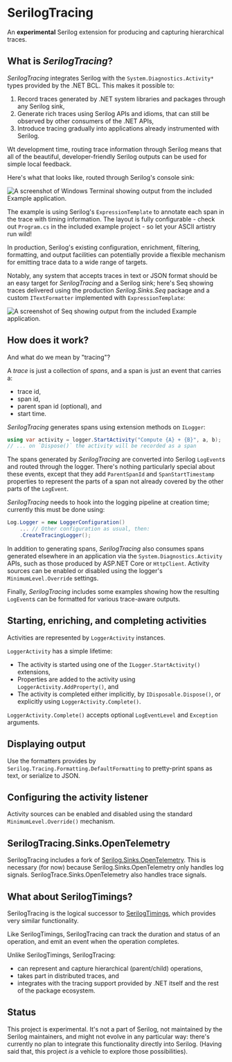 # SerilogTracing

An **experimental** Serilog extension for producing and capturing hierarchical traces.

## What is _SerilogTracing_?

_SerilogTracing_ integrates Serilog with the `System.Diagnostics.Activity*` types provided by the .NET BCL. This makes
it possible to:

 1. Record traces generated by .NET system libraries and packages through any Serilog sink, 
 2. Generate rich traces using Serilog APIs and idioms, that can still be observed by other consumers of the .NET APIs,
 3. Introduce tracing gradually into applications already instrumented with Serilog.

Wt development time, routing trace information through Serilog means that all of the beautiful, developer-friendly
Serilog outputs can be used for simple local feedback.

Here's what that looks like, routed through Serilog's console sink:

![A screenshot of Windows Terminal showing output from the included Example application.](https://raw.githubusercontent.com/nblumhardt/serilog-tracing/dev/assets/console-output.png)

The example is using Serilog's `ExpressionTemplate` to annotate each span in the trace with timing information. The
layout is fully configurable - check out `Program.cs` in the included example project - so let your ASCII artistry run
wild!

In production, Serilog's existing configuration, enrichment, filtering, formatting, and output facilities
can potentially provide a flexible mechanism for emitting trace data to a wide range of targets.

Notably, any system that accepts traces in text or JSON format should be an easy target for _SerilogTracing_ and a
Serilog sink; here's Seq showing traces delivered using the production _Serilog.Sinks.Seq_ package and a custom
`ITextFormatter` implemented with `ExpressionTemplate`:

![A screenshot of Seq showing output from the included Example application.](https://raw.githubusercontent.com/nblumhardt/serilog-tracing/dev/assets/seq-output.png)

## How does it work?

And what do we mean by "tracing"?

A _trace_ is just a collection of _spans_, and a span is just an event that carries a:

 * trace id,
 * span id,
 * parent span id (optional), and
 * start time.

_SerilogTracing_ generates spans using extension methods on `ILogger`:

```csharp
using var activity = logger.StartActivity("Compute {A} + {B}", a, b);
// ... on `Dispose()` the activity will be recorded as a span
```

The spans generated by _SerilogTracing_ are converted into Serilog `LogEvent`s and routed through the logger. There's
nothing particularly special about these events, except that they add `ParentSpanId` and `SpanStartTimestamp`
properties to represent the parts of a span not already covered by the other parts of the `LogEvent`.

_SerilogTracing_ needs to hook into the logging pipeline at creation time; currently this must be done using:

```csharp
Log.Logger = new LoggerConfiguration()
    ... // Other configuration as usual, then:
    .CreateTracingLogger();
```

In addition to generating spans, _SerilogTracing_ also consumes spans generated elsewhere in an application via the
`System.Diagnostics.Activity` APIs, such as those produced by ASP.NET Core or `HttpClient`. Activity sources can be
enabled or disabled using the logger's `MinimumLevel.Override` settings.

Finally, _SerilogTracing_ includes some examples showing how the resulting `LogEvent`s can be formatted for various
trace-aware outputs.

## Starting, enriching, and completing activities

Activities are represented by `LoggerActivity` instances.

`LoggerActivity` has a simple lifetime:

 * The activity is started using one of the `ILogger.StartActivity()` extensions,
 * Properties are added to the activity using `LoggerActivity.AddProperty()`, and
 * The activity is completed either implicitly, by `IDisposable.Dispose()`, or explicitly using `LoggerActivity.Complete()`.

`LoggerActivity.Complete()` accepts optional `LogEventLevel` and `Exception` arguments.

## Displaying output

Use the formatters provides by `Serilog.Tracing.Formatting.DefaultFormatting` to pretty-print spans as text, or 
serialize to JSON.

## Configuring the activity listener

Activity sources can be enabled and disabled using the standard `MinimumLevel.Override()` mechanism.

## SerilogTracing.Sinks.OpenTelemetry

SerilogTracing includes a fork of [Serilog.Sinks.OpenTelemetry](https://github.com/serilog/serilog-sinks-opentelemetry). This is necessary (for now) because Serilog.Sinks.OpenTelemetry only handles log signals. SerilogTrace.Sinks.OpenTelemetry also handles trace signals. 

## What about SerilogTimings?

SerilogTracing is the logical successor to [SerilogTimings](https://github.com/nblumhardt/serilog-timings), which provides very
similar functionality.

Like SerilogTimings, SerilogTracing can track the duration and status of an operation, and emit an event when
the operation completes.

Unlike SerilogTimings, SerilogTracing:

 * can represent and capture hierarchical (parent/child) operations,
 * takes part in distributed traces, and
 * integrates with the tracing support provided by .NET itself and the rest of the package ecosystem.

## Status

This project is experimental. It's not a part of Serilog, not maintained by the Serilog maintainers, and might not
evolve in any particular way: there's currently no plan to integrate this functionality directly into Serilog. (Having
said that, this project _is_ a vehicle to explore those possibilities).
